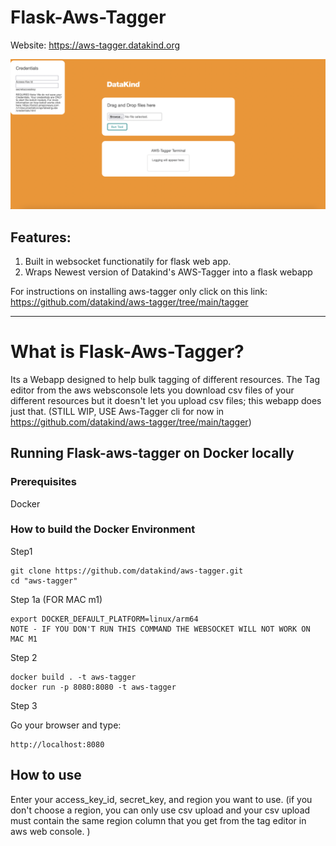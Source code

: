 # Flask-Aws-Tagger

Website: https://aws-tagger.datakind.org

![1672373277091](image/README/1672373277091.png)

## Features:

1. Built in websocket functionatily for flask web app.
2. Wraps Newest version of Datakind's AWS-Tagger into a flask webapp

For instructions on installing aws-tagger only click on this link: https://github.com/datakind/aws-tagger/tree/main/tagger

---

# What is Flask-Aws-Tagger?

Its a Webapp designed to help bulk tagging of different resources. The Tag editor from the aws websconsole lets you download csv files of your different resources but it doesn't let you upload csv files; this webapp does just that. (STILL WIP, USE Aws-Tagger cli for now in https://github.com/datakind/aws-tagger/tree/main/tagger)

## Running Flask-aws-tagger on Docker locally

### Prerequisites

Docker

### How to build the Docker Environment

Step1

```
git clone https://github.com/datakind/aws-tagger.git
cd "aws-tagger"
```

Step 1a (FOR MAC m1)

```
export DOCKER_DEFAULT_PLATFORM=linux/arm64
NOTE - IF YOU DON'T RUN THIS COMMAND THE WEBSOCKET WILL NOT WORK ON MAC M1
```

Step 2

```
docker build . -t aws-tagger
docker run -p 8080:8080 -t aws-tagger
```

Step 3

Go your browser and type:

```
http://localhost:8080
```

## How to use

Enter your access_key_id, secret_key, and region you want to use. (if you don't choose a region, you can only use csv upload and your csv upload must contain the same region column that you get from the tag editor in aws web console. )
